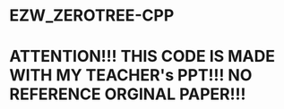 # EZW_ZEROTREE-CPP

# ATTENTION!!! THIS CODE IS MADE WITH MY TEACHER's PPT!!! NO REFERENCE ORGINAL PAPER!!!
